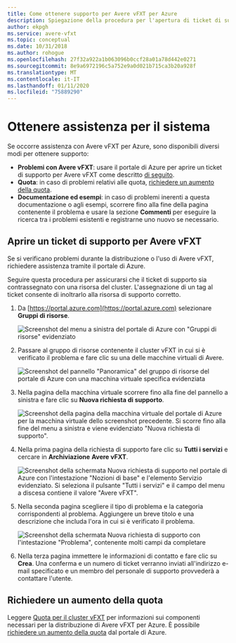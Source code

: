 ```yaml
---
title: Come ottenere supporto per Avere vFXT per Azure
description: Spiegazione della procedura per l'apertura di ticket di supporto relativi ad Avere vFXT per Azure
author: ekpgh
ms.service: avere-vfxt
ms.topic: conceptual
ms.date: 10/31/2018
ms.author: rohogue
ms.openlocfilehash: 27f32a922a1b063096b0ccf28a01a78d442e0271
ms.sourcegitcommit: 8e9a6972196c5a752e9a0d021b715ca3b20a928f
ms.translationtype: MT
ms.contentlocale: it-IT
ms.lasthandoff: 01/11/2020
ms.locfileid: "75889290"
---
```

# <a name="get-help-with-your-system"></a>Ottenere assistenza per il sistema

Se occorre assistenza con Avere vFXT per Azure, sono disponibili diversi modi per ottenere supporto:

* **Problemi con Avere vFXT**: usare il portale di Azure per aprire un ticket di supporto per Avere vFXT come descritto [di seguito](#open-a-support-ticket-for-your-avere-vfxt).
* **Quota**: in caso di problemi relativi alle quota, [richiedere un aumento della quota](#request-a-quota-increase).
* **Documentazione ed esempi**: in caso di problemi inerenti a questa documentazione o agli esempi, scorrere fino alla fine della pagina contenente il problema e usare la sezione **Commenti** per eseguire la ricerca tra i problemi esistenti e registrarne uno nuovo se necessario.

## <a name="open-a-support-ticket-for-your-avere-vfxt"></a>Aprire un ticket di supporto per Avere vFXT

Se si verificano problemi durante la distribuzione o l'uso di Avere vFXT, richiedere assistenza tramite il portale di Azure.

Seguire questa procedura per assicurarsi che il ticket di supporto sia contrassegnato con una risorsa del cluster. L'assegnazione di un tag al ticket consente di inoltrarlo alla risorsa di supporto corretto.

1. Da [https://portal.azure.com](https://portal.azure.com) selezionare **Gruppi di risorse**.

   ![Screenshot del menu a sinistra del portale di Azure con "Gruppi di risorse" evidenziato](media/avere-vfxt-ticket-rg.png)

1. Passare al gruppo di risorse contenente il cluster vFXT in cui si è verificato il problema e fare clic su una delle macchine virtuali di Avere.

    ![Screenshot del pannello "Panoramica" del gruppo di risorse del portale di Azure con una macchina virtuale specifica evidenziata](media/avere-vfxt-ticket-vm.png)

1. Nella pagina della macchina virtuale scorrere fino alla fine del pannello a sinistra e fare clic su **Nuova richiesta di supporto**.

    ![Screenshot della pagina della macchina virtuale del portale di Azure per la macchina virtuale dello screenshot precedente. Si scorre fino alla fine del menu a sinistra e viene evidenziato "Nuova richiesta di supporto".](media/avere-vfxt-ticket-request.png)

1. Nella prima pagina della richiesta di supporto fare clic su **Tutti i servizi** e cercare in **Archiviazione** **Avere vFXT**.

    ![Screenshot della schermata Nuova richiesta di supporto nel portale di Azure con l'intestazione "Nozioni di base" e l'elemento Servizio evidenziato. Si seleziona il pulsante "Tutti i servizi" e il campo del menu a discesa contiene il valore "Avere vFXT".](media/avere-vfxt-ticket-service.png)

1. Nella seconda pagina scegliere il tipo di problema e la categoria corrispondenti al problema. Aggiungere un breve titolo e una descrizione che includa l'ora in cui si è verificato il problema.

   ![Screenshot della schermata Nuova richiesta di supporto con l'intestazione "Problema", contenente molti campi da completare](media/avere-vfxt-ticket-problem.png)

1. Nella terza pagina immettere le informazioni di contatto e fare clic su **Crea**. Una conferma e un numero di ticket verranno inviati all'indirizzo e-mail specificato e un membro del personale di supporto provvederà a contattare l'utente.

## <a name="request-a-quota-increase"></a>Richiedere un aumento della quota

Leggere [Quota per il cluster vFXT](avere-vfxt-prereqs.md#quota-for-the-vfxt-cluster) per informazioni sui componenti necessari per la distribuzione di Avere vFXT per Azure. È possibile [richiedere un aumento della quota](https://docs.microsoft.com/azure/azure-portal/supportability/resource-manager-core-quotas-request) dal portale di Azure.
